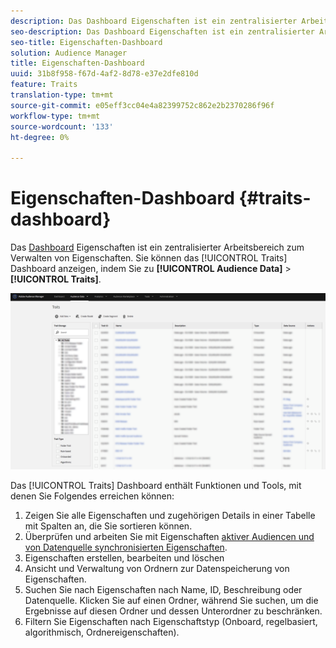 ```yaml
---
description: Das Dashboard Eigenschaften ist ein zentralisierter Arbeitsbereich zum Verwalten von Eigenschaften.
seo-description: Das Dashboard Eigenschaften ist ein zentralisierter Arbeitsbereich zum Verwalten von Eigenschaften.
seo-title: Eigenschaften-Dashboard
solution: Audience Manager
title: Eigenschaften-Dashboard
uuid: 31b8f958-f67d-4af2-8d78-e37e2dfe810d
feature: Traits
translation-type: tm+mt
source-git-commit: e05eff3cc04e4a82399752c862e2b2370286f96f
workflow-type: tm+mt
source-wordcount: '133'
ht-degree: 0%

---
```



# Eigenschaften-Dashboard {#traits-dashboard}

Das [Dashboard](https://bank.demdex.com/portal/Traits/Traits.ddx#show/list) Eigenschaften ist ein zentralisierter Arbeitsbereich zum Verwalten von Eigenschaften. Sie können das [!UICONTROL Traits] Dashboard anzeigen, indem Sie zu **[!UICONTROL Audience Data]** > **[!UICONTROL Traits]**.

![](assets/traits-dashboard.png)

<!-- c_tb_dashboard.xml -->

Das [!UICONTROL Traits] Dashboard enthält Funktionen und Tools, mit denen Sie Folgendes erreichen können:

1. Zeigen Sie alle Eigenschaften und zugehörigen Details in einer Tabelle mit Spalten an, die Sie sortieren können.
2. Überprüfen und arbeiten Sie mit Eigenschaften [aktiver Audiencen und von Datenquelle synchronisierten Eigenschaften](../../features/traits/client-activity-synced-audience-traits.md).
3. Eigenschaften erstellen, bearbeiten und löschen
4. Ansicht und Verwaltung von Ordnern zur Datenspeicherung von Eigenschaften.
5. Suchen Sie nach Eigenschaften nach Name, ID, Beschreibung oder Datenquelle. Klicken Sie auf einen Ordner, während Sie suchen, um die Ergebnisse auf diesen Ordner und dessen Unterordner zu beschränken.
6. Filtern Sie Eigenschaften nach Eigenschaftstyp (Onboard, regelbasiert, algorithmisch, Ordnereigenschaften).